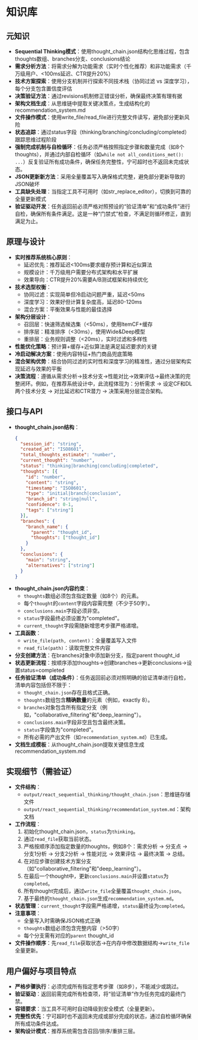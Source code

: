 # 知识库

## 元知识
- **Sequential Thinking模式**：使用thought_chain.json结构化思维过程，包含thoughts数组、branches分支、conclusions结论
- **需求分析方法**：将需求分解为功能需求（实时个性化推荐）和非功能需求（千万级用户、<100ms延迟、CTR提升20%）
- **技术方案探索**：使用分支机制并行探索不同技术栈（协同过滤 vs 深度学习），每个分支包含置信度评估
- **决策验证方法**：通过revisions机制修正错误分析，确保最终决策有理有据
- **架构文档生成**：从思维链中提取关键决策点，生成结构化的recommendation_system.md
- **文件操作模式**：使用write_file/read_file进行完整文件读写，避免部分更新风险
- **状态追踪**：通过status字段（thinking/branching/concluding/completed）跟踪思维过程阶段
- **强制完成机制与自检循环**：任务必须严格按照指定步骤和数量完成（如8个thoughts），并通过内部自检循环（如`while not all_conditions_met(): ...`）反复验证所有成功条件，确保任务完整性，宁可超时也不返回未完成状态。
- **JSON更新新方法**：采用全量覆盖写入确保格式完整，避免部分更新导致的JSON破坏
- **工具缺失处理**：当指定工具不可用时（如str_replace_editor），切换到可靠的全量更新模式
- **验证驱动开发**：任务返回前必须严格对照预设的“验证清单”和“成功条件”进行自检，确保所有条件满足。这是一种“门禁式”检查，不满足则循环修正，直到满足为止。

## 原理与设计
- **实时推荐系统核心原则**：
  - 延迟优先：推荐延迟<100ms要求缓存预计算和近似算法
  - 规模设计：千万级用户需要分布式架构和水平扩展
  - 效果导向：CTR提升20%需要A/B测试框架和持续优化
- **技术选型权衡**：
  - 协同过滤：实现简单但冷启动问题严重，延迟<50ms
  - 深度学习：效果好但计算复杂度高，延迟80-120ms
  - 混合方案：平衡效果与性能的最佳选择
- **架构分层设计**：
  - 召回层：快速筛选候选集（<50ms），使用ItemCF+缓存
  - 排序层：精准排序（<30ms），使用Wide&Deep模型
  - 重排层：业务规则调整（<20ms），实时过滤和多样性
- **性能优化策略**：预计算+缓存+近似算法是满足延迟要求的关键
- **冷启动解决方案**：使用内容特征+热门商品兜底策略
- **混合架构优势**：结合协同过滤的实时性和深度学习的精准性，通过分层架构实现延迟与效果的平衡
- **决策流程**：遵循从需求分析→技术分支→性能对比→效果评估→最终决策的完整闭环。例如，在推荐系统设计中，此流程体现为：分析需求 -> 设定CF和DL两个技术分支 -> 对比延迟和CTR潜力 -> 决策采用分层混合架构。

## 接口与API
- **thought_chain.json结构**：
  ```json
  {
    "session_id": "string",
    "created_at": "ISO8601",
    "total_thoughts_estimate": "number",
    "current_thought": "number",
    "status": "thinking|branching|concluding|completed",
    "thoughts": [{
      "id": "number",
      "content": "string",
      "timestamp": "ISO8601",
      "type": "initial|branch|conclusion",
      "branch_id": "string|null",
      "confidence": 0-1,
      "tags": ["string"]
    }],
    "branches": {
      "branch_name": {
        "parent": "thought_id",
        "thoughts": ["thought_id"]
      }
    },
    "conclusions": {
      "main": "string",
      "alternatives": ["string"]
    }
  }
  ```
- **thought_chain.json内容约束**：
    - `thoughts`数组必须包含指定数量（如8个）的元素。
    - 每个`thought`的`content`字段内容需完整（不少于50字）。
    - `conclusions.main`字段必须非空。
    - `status`字段最终必须设置为"completed"。
    - `current_thought`字段需随新增思考步骤严格递增。
- **工具函数**：
  - `write_file(path, content)`：全量覆盖写入文件
  - `read_file(path)`：读取完整文件内容
- **分支创建方法**：在branches对象中添加新分支，指定parent thought_id
- **状态更新流程**：按顺序添加thoughts→创建branches→更新conclusions→设置status=completed
- **任务验证清单（成功条件）**：任务返回前必须对照明确的验证清单进行自检，清单内容包括但不限于：
    - `thought_chain.json`存在且格式正确。
    - `thoughts`数组包含**精确数量**的元素（例如，exactly 8）。
    - `branches`对象包含所有指定分支（例如，"collaborative_filtering"和"deep_learning"）。
    - `conclusions.main`字段非空且包含最终决策。
    - `status`字段值为"completed"。
    - 所有必需的产出文件（如`recommendation_system.md`）已生成。
- **文档生成模板**：从thought_chain.json提取关键信息生成recommendation_system.md

## 实现细节（需验证）
- **文件结构**：
  - `output/react_sequential_thinking/thought_chain.json`：思维链存储文件
  - `output/react_sequential_thinking/recommendation_system.md`：架构文档
- **工作流程**：
  1. 初始化thought_chain.json，`status`为`thinking`。
  2. 通过`read_file`获取当前状态。
  3. 严格按顺序添加指定数量的thoughts，例如8个：需求分析 -> 分支点 -> 分支1分析 -> 分支2分析 -> 性能对比 -> 效果评估 -> 最终决策 -> 总结。
  4. 在对应步骤创建技术方案分支（如"collaborative_filtering"和"deep_learning"）。
  5. 在最后一个thought中，更新`conclusions.main`并设置`status`为`completed`。
  6. 所有thought完成后，通过`write_file`全量覆盖`thought_chain.json`。
  7. 基于最终的`thought_chain.json`生成`recommendation_system.md`。
- **状态管理**：`current_thought`字段需严格递增，`status`最终设为`completed`。
- **注意事项**：
  - 全量写入时需确保JSON格式正确
  - `thoughts`数组必须包含完整内容（>50字）
  - 每个分支需有对应的`parent` thought_id
- **文件操作顺序**：先`read_file`获取状态→在内存中修改数据结构→`write_file`全量更新。

## 用户偏好与项目特点
- **严格步骤执行**：必须完成所有指定思考步骤（如8步），不能减少或跳过。
- **验证驱动**：返回前需完成所有检查项，将“验证清单”作为任务完成的最终门禁。
- **容错要求**：当工具不可用时自动降级到安全模式（全量更新）。
- **完整性优先**：宁可超时也不返回未完成或部分完成的状态，通过自检循环确保所有成功条件达成。
- **架构设计模式**：推荐系统需包含召回/排序/重排三层。